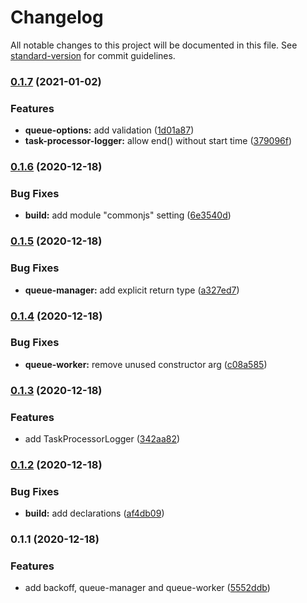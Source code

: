 # Changelog

All notable changes to this project will be documented in this file. See [standard-version](https://github.com/conventional-changelog/standard-version) for commit guidelines.

### [0.1.7](https://github.com/exportarts/bullmq-utils/compare/v0.1.6...v0.1.7) (2021-01-02)


### Features

* **queue-options:** add validation ([1d01a87](https://github.com/exportarts/bullmq-utils/commit/1d01a87f1d71628a7c9b859b11142652c64bdf01))
* **task-processor-logger:** allow end() without start time ([379096f](https://github.com/exportarts/bullmq-utils/commit/379096f12320e7b340633f58f0878b50c4059aa6))

### [0.1.6](https://github.com/exportarts/bullmq-utils/compare/v0.1.5...v0.1.6) (2020-12-18)


### Bug Fixes

* **build:** add module "commonjs" setting ([6e3540d](https://github.com/exportarts/bullmq-utils/commit/6e3540db6aed2b455b1b1c25ba661ab507a5817e))

### [0.1.5](https://github.com/exportarts/bullmq-utils/compare/v0.1.4...v0.1.5) (2020-12-18)


### Bug Fixes

* **queue-manager:** add explicit return type ([a327ed7](https://github.com/exportarts/bullmq-utils/commit/a327ed72472bf9b9e0f41678c22cadec0c555b9a))

### [0.1.4](https://github.com/exportarts/bullmq-utils/compare/v0.1.3...v0.1.4) (2020-12-18)


### Bug Fixes

* **queue-worker:** remove unused constructor arg ([c08a585](https://github.com/exportarts/bullmq-utils/commit/c08a5851093d3f7a0ffa92d96aa62249a17af01e))

### [0.1.3](https://github.com/exportarts/bullmq-utils/compare/v0.1.2...v0.1.3) (2020-12-18)


### Features

* add TaskProcessorLogger ([342aa82](https://github.com/exportarts/bullmq-utils/commit/342aa822c08cd478ed921847428d4aaebe27ba04))

### [0.1.2](https://github.com/exportarts/bullmq-utils/compare/v0.1.1...v0.1.2) (2020-12-18)


### Bug Fixes

* **build:** add declarations ([af4db09](https://github.com/exportarts/bullmq-utils/commit/af4db0997ffbb8a6e41098a80370952a0f9f2d28))

### 0.1.1 (2020-12-18)


### Features

* add backoff, queue-manager and queue-worker ([5552ddb](https://github.com/exportarts/bullmq-utils/commit/5552ddb4dd98fc2388f1b734a4d8d901bb797bfb))
